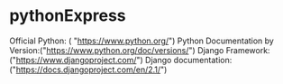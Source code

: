 # pythonExpress
Official Python: ( "https://www.python.org/")
Python Documentation by Version:("https://www.python.org/doc/versions/")
Django Framework: ("https://www.djangoproject.com/")
Django documentation: ("https://docs.djangoproject.com/en/2.1/")

